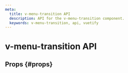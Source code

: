 ```yaml
---
meta:
  title: v-menu-transition API
  description: API for the v-menu-transition component.
  keywords: v-menu-transition, api, vuetify
---
```


# v-menu-transition API

<entry-ad />

## Props {#props}

<api-section name="v-menu-transition" section="props" />

<backmatter />
